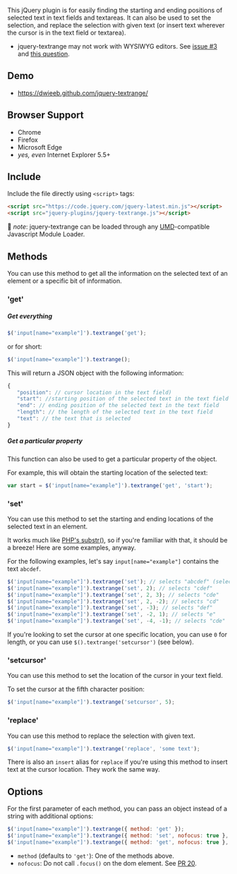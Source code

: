 This jQuery plugin is for easily finding the starting and ending positions of
selected text in text fields and textareas. It can also be used to set the
selection, and replace the selection with given text (or insert text wherever
the cursor is in the text field or textarea).

* jquery-textrange may not work with WYSIWYG editors. See [issue
  #3](https://github.com/dwieeb/jquery-textrange/issues/3) and [this
  question](https://wordpress.stackexchange.com/questions/105961/insert-text-a-cursor-position-in-to-tinymce-text-editor).

## Demo

* https://dwieeb.github.com/jquery-textrange/

## Browser Support

* Chrome
* Firefox
* Microsoft Edge
* *yes, even* Internet Explorer 5.5+

## Include

Include the file directly using `<script>` tags:

```html
<script src="https://code.jquery.com/jquery-latest.min.js"></script>
<script src="jquery-plugins/jquery-textrange.js"></script>
```

:memo: *note*: jquery-textrange can be loaded through any
[UMD](https://github.com/umdjs/umd/blob/master/README.md)-compatible Javascript
Module Loader.

## Methods

You can use this method to get all the information on the selected text of an
element or a specific bit of information.

### 'get'

##### Get everything

```javascript
$('input[name="example"]').textrange('get');
```

or for short:

```javascript
$('input[name="example"]').textrange();
```

This will return a JSON object with the following information:

```javascript
{
   "position": // cursor location in the text field)
   "start": //starting position of the selected text in the text field
   "end": // ending position of the selected text in the text field
   "length": // the length of the selected text in the text field
   "text": // the text that is selected
}
```

##### Get a particular property

This function can also be used to get a particular property of the object.

For example, this will obtain the starting location of the selected text:

```javascript
var start = $('input[name="example"]').textrange('get', 'start');
```

### 'set'

You can use this method to set the starting and ending locations of the
selected text in an element.

It works much like [PHP's
substr()](https://secure.php.net/manual/en/function.substr.php), so if you're
familiar with that, it should be a breeze! Here are some examples, anyway.

For the following examples, let's say `input[name="example"]` contains the text
`abcdef`.

```javascript
$('input[name="example"]').textrange('set'); // selects "abcdef" (select all)
$('input[name="example"]').textrange('set', 2); // selects "cdef"
$('input[name="example"]').textrange('set', 2, 3); // selects "cde"
$('input[name="example"]').textrange('set', 2, -2); // selects "cd"
$('input[name="example"]').textrange('set', -3); // selects "def"
$('input[name="example"]').textrange('set', -2, 1); // selects "e"
$('input[name="example"]').textrange('set', -4, -1); // selects "cde"
```

If you're looking to set the cursor at one specific location, you can use `0`
for length, or you can use `$().textrange('setcursor')` (see below).

### 'setcursor'

You can use this method to set the location of the cursor in your text field.

To set the cursor at the fifth character position:

```javascript
$('input[name="example"]').textrange('setcursor', 5);
```

### 'replace'

You can use this method to replace the selection with given text.

```javascript
$('input[name="example"]').textrange('replace', 'some text');
```

There is also an `insert` alias for `replace` if you're using this method to
insert text at the cursor location. They work the same way.

## Options

For the first parameter of each method, you can pass an object instead of a
string with additional options:

```javascript
$('input[name="example"]').textrange({ method: 'get' });
$('input[name="example"]').textrange({ method: 'set', nofocus: true }, 2);
$('input[name="example"]').textrange({ method: 'get', nofocus: true }, 'start');
```

* `method` (defaults to `'get'`): One of the methods above.
* `nofocus`: Do not call `.focus()` on the dom element. See [PR
  20](https://github.com/dwieeb/jquery-textrange/pull/20).
